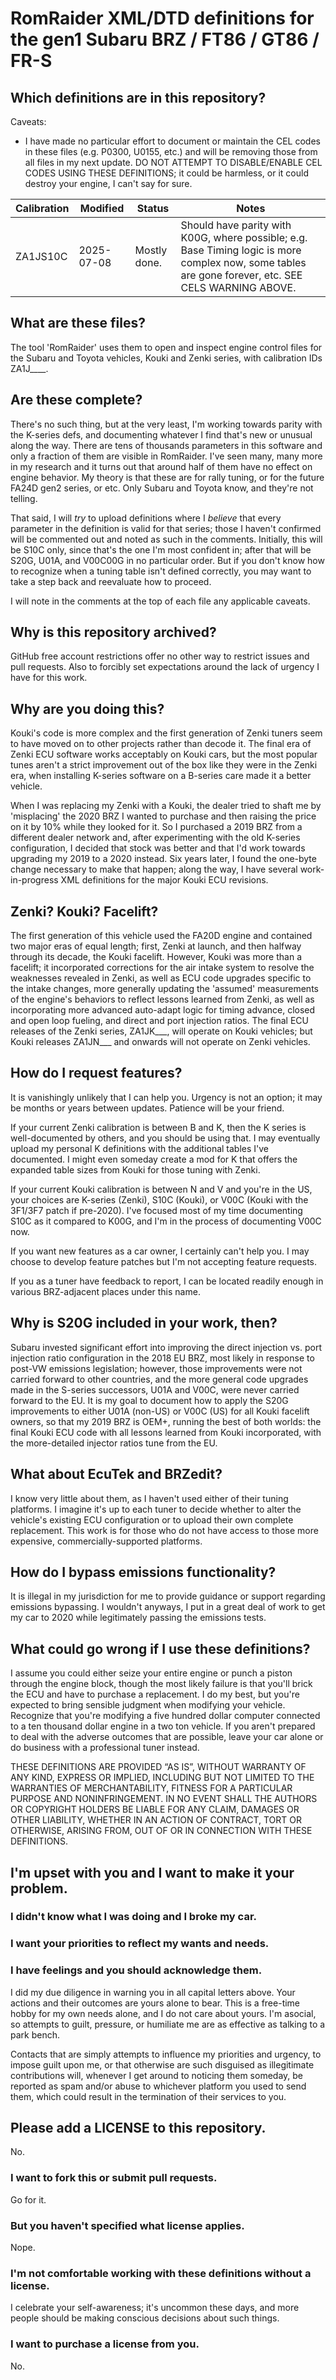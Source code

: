 # RomRaider XML/DTD definitions for the gen1 Subaru BRZ / FT86 / GT86 / FR-S

## Which definitions are in this repository?

Caveats:
- I have made no particular effort to document or maintain the CEL codes in these files (e.g. P0300, U0155, etc.) and will be removing those from all files in my next update. DO NOT ATTEMPT TO DISABLE/ENABLE CEL CODES USING THESE DEFINITIONS; it could be harmless, or it could destroy your engine, I can't say for sure.

| Calibration | Modified   | Status       | Notes |
| ----------- | ---------- | ------------ | ----- |
| ZA1JS10C    | 2025-07-08 | Mostly done. | Should have parity with K00G, where possible; e.g. Base Timing logic is more complex now, some tables are gone forever, etc. SEE CELS WARNING ABOVE. |

## What are these files?

The tool 'RomRaider' uses them to open and inspect engine control files for the Subaru and Toyota vehicles, Kouki and Zenki series, with calibration IDs ZA1J____.

## Are these complete?

There's no such thing, but at the very least, I'm working towards parity with the K-series defs, and documenting whatever I find that's new or unusual along the way. There are tens of thousands parameters in this software and only a fraction of them are visible in RomRaider. I've seen many, many more in my research and it turns out that around half of them have no effect on engine behavior. My theory is that these are for rally tuning, or for the future FA24D gen2 series, or etc. Only Subaru and Toyota know, and they're not telling.

That said, I will *try* to upload definitions where I *believe* that every parameter in the definition is valid for that series; those I haven't confirmed will be commented out and noted as such in the comments. Initially, this will be S10C only, since that's the one I'm most confident in; after that will be S20G, U01A, and V00C00G in no particular order. But if you don't know how to recognize when a tuning table isn't defined correctly, you may want to take a step back and reevaluate how to proceed.

I will note in the comments at the top of each file any applicable caveats.

## Why is this repository archived?

GitHub free account restrictions offer no other way to restrict issues and pull requests. Also to forcibly set expectations around the lack of urgency I have for this work.

## Why are you doing this?

Kouki's code is more complex and the first generation of Zenki tuners seem to have moved on to other projects rather than decode it. The final era of Zenki ECU software works acceptably on Kouki cars, but the most popular tunes aren't a strict improvement out of the box like they were in the Zenki era, when installing K-series software on a B-series care made it a better vehicle.

When I was replacing my Zenki with a Kouki, the dealer tried to shaft me by 'misplacing' the 2020 BRZ I wanted to purchase and then raising the price on it by 10% while they looked for it. So I purchased a 2019 BRZ from a different dealer network and, after experimenting with the old K-series configuration, I decided that stock was better and that I'd work towards upgrading my 2019 to a 2020 instead. Six years later, I found the one-byte change necessary to make that happen; along the way, I have several work-in-progress XML definitions for the major Kouki ECU revisions.

## Zenki? Kouki? Facelift?

The first generation of this vehicle used the FA20D engine and contained two major eras of equal length; first, Zenki at launch, and then halfway through its decade, the Kouki facelift. However, Kouki was more than a facelift; it incorporated corrections for the air intake system to resolve the weaknesses revealed in Zenki, as well as ECU code upgrades specific to the intake changes, more generally updating the 'assumed' measurements of the engine's behaviors to reflect lessons learned from Zenki, as well as incorporating more advanced auto-adapt logic for timing advance, closed and open loop fueling, and direct and port injection ratios. The final ECU releases of the Zenki series, ZA1JK___, will operate on Kouki vehicles; but Kouki releases ZA1JN___ and onwards will not operate on Zenki vehicles.

## How do I request features?

It is vanishingly unlikely that I can help you. Urgency is not an option; it may be months or years between updates. Patience will be your friend.

If your current Zenki calibration is between B and K, then the K series is well-documented by others, and you should be using that. I may eventually upload my personal K definitions with the additional tables I've documented. I might even someday create a mod for K that offers the expanded table sizes from Kouki for those tuning with Zenki.

If your current Kouki calibration is between N and V and you're in the US, your choices are K-series (Zenki), S10C (Kouki), or V00C (Kouki with the 3F1/3F7 patch if pre-2020). I've focused most of my time documenting S10C as it compared to K00G, and I'm in the process of documenting V00C now.

If you want new features as a car owner, I certainly can't help you. I may choose to develop feature patches but I'm not accepting feature requests.

If you as a tuner have feedback to report, I can be located readily enough in various BRZ-adjacent places under this name.

## Why is S20G included in your work, then?

Subaru invested significant effort into improving the direct injection vs. port injection ratio configuration in the 2018 EU BRZ, most likely in response to post-VW emissions legislation; however, those improvements were not carried forward to other countries, and the more general code upgrades made in the S-series successors, U01A and V00C, were never carried forward to the EU. It is my goal to document how to apply the S20G improvements to either U01A (non-US) or V00C (US) for all Kouki facelift owners, so that my 2019 BRZ is OEM+, running the best of both worlds: the final Kouki ECU code with all lessons learned from Kouki incorporated, with the more-detailed injector ratios tune from the EU.

## What about EcuTek and BRZedit?

I know very little about them, as I haven't used either of their tuning platforms. I imagine it's up to each tuner to decide whether to alter the vehicle's existing ECU configuration or to upload their own complete replacement. This work is for those who do not have access to those more expensive, commercially-supported platforms.

## How do I bypass emissions functionality?

It is illegal in my jurisdiction for me to provide guidance or support regarding emissions bypassing. I wouldn't anyways, I put in a great deal of work to get my car to 2020 while legitimately passing the emissions tests.

## What could go wrong if I use these definitions?

I assume you could either seize your entire engine or punch a piston through the engine block, though the most likely failure is that you'll brick the ECU and have to purchase a replacement. I do my best, but you're expected to bring sensible judgment when modifying your vehicle. Recognize that you're modifying a five hundred dollar computer connected to a ten thousand dollar engine in a two ton vehicle. If you aren't prepared to deal with the adverse outcomes that are possible, leave your car alone or do business with a professional tuner instead.

THESE DEFINITIONS ARE PROVIDED “AS IS”, WITHOUT WARRANTY OF ANY KIND, EXPRESS OR IMPLIED, INCLUDING BUT NOT LIMITED TO THE WARRANTIES OF MERCHANTABILITY, FITNESS FOR A PARTICULAR PURPOSE AND NONINFRINGEMENT. IN NO EVENT SHALL THE AUTHORS OR COPYRIGHT HOLDERS BE LIABLE FOR ANY CLAIM, DAMAGES OR OTHER LIABILITY, WHETHER IN AN ACTION OF CONTRACT, TORT OR OTHERWISE, ARISING FROM, OUT OF OR IN CONNECTION WITH THESE DEFINITIONS.

## I'm upset with you and I want to make it your problem.

### I didn't know what I was doing and I broke my car.
### I want your priorities to reflect my wants and needs.
### I have feelings and you should acknowledge them.

I did my due diligence in warning you in all capital letters above. Your actions and their outcomes are yours alone to bear. This is a free-time hobby for my own needs alone, and I do not care about yours. I'm asocial, so attempts to guilt, pressure, or humiliate me are as effective as talking to a park bench.

Contacts that are simply attempts to influence my priorities and urgency, to impose guilt upon me, or that otherwise are such disguised as illegitimate contributions will, whenever I get around to noticing them someday, be reported as spam and/or abuse to whichever platform you used to send them, which could result in the termination of their services to you.

## Please add a LICENSE to this repository.

No.

### I want to fork this or submit pull requests.

Go for it.

### But you haven't specified what license applies.

Nope.

### I'm not comfortable working with these definitions without a license.

I celebrate your self-awareness; it's uncommon these days, and more people should be making conscious decisions about such things.

### I want to purchase a license from you.

No.

